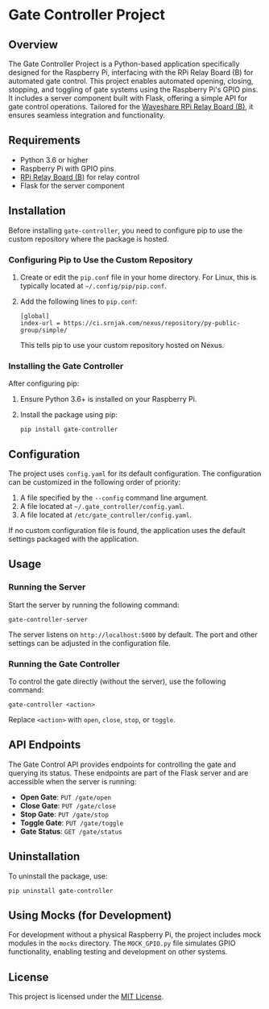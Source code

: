 # Gate Controller Project

## Overview
The Gate Controller Project is a Python-based application specifically designed for the Raspberry Pi, interfacing with the RPi Relay Board (B) for automated gate control. 
This project enables automated opening, closing, stopping, and toggling of gate systems using the Raspberry Pi's GPIO pins. 
It includes a server component built with Flask, offering a simple API for gate control operations. 
Tailored for the [Waveshare RPi Relay Board (B)](https://www.waveshare.com/wiki/RPi_Relay_Board_(B)), it ensures seamless integration and functionality.

## Requirements
- Python 3.6 or higher
- Raspberry Pi with GPIO pins
- [RPi Relay Board (B)](https://www.waveshare.com/wiki/RPi_Relay_Board_(B)) for relay control
- Flask for the server component

## Installation

Before installing `gate-controller`, you need to configure pip to use the custom repository where the package is hosted.

### Configuring Pip to Use the Custom Repository

1. Create or edit the `pip.conf` file in your home directory. 
   For Linux, this is typically located at `~/.config/pip/pip.conf`.

2. Add the following lines to `pip.conf`:

   ```
   [global]
   index-url = https://ci.srnjak.com/nexus/repository/py-public-group/simple/
   ```

   This tells pip to use your custom repository hosted on Nexus.

### Installing the Gate Controller

After configuring pip:

1. Ensure Python 3.6+ is installed on your Raspberry Pi.

2. Install the package using pip:

   ```
   pip install gate-controller
   ```

## Configuration

The project uses `config.yaml` for its default configuration. 
The configuration can be customized in the following order of priority:
1. A file specified by the `--config` command line argument.
2. A file located at `~/.gate_controller/config.yaml`.
3. A file located at `/etc/gate_controller/config.yaml`.

If no custom configuration file is found, the application uses the default settings packaged with the application.

## Usage

### Running the Server

Start the server by running the following command:

```
gate-controller-server
```

The server listens on `http://localhost:5000` by default. 
The port and other settings can be adjusted in the configuration file.

### Running the Gate Controller

To control the gate directly (without the server), use the following command:

```
gate-controller <action>
```

Replace `<action>` with `open`, `close`, `stop`, or `toggle`.

## API Endpoints

The Gate Control API provides endpoints for controlling the gate and querying its status. 
These endpoints are part of the Flask server and are accessible when the server is running:

- **Open Gate**: `PUT /gate/open`
- **Close Gate**: `PUT /gate/close`
- **Stop Gate**: `PUT /gate/stop`
- **Toggle Gate**: `PUT /gate/toggle`
- **Gate Status**: `GET /gate/status`

## Uninstallation

To uninstall the package, use:

```
pip uninstall gate-controller
```

## Using Mocks (for Development)

For development without a physical Raspberry Pi, the project includes mock modules in the `mocks` directory. The `MOCK_GPIO.py` file simulates GPIO functionality, enabling testing and development on other systems.

## License

This project is licensed under the [MIT License](https://opensource.org/licenses/MIT).
